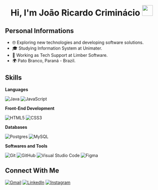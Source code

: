 <!-- templates ideas: [https://github.com/Ileriayo/markdown-badges](https://github.com/durgeshsamariya/awesome-github-profile-readme-templates/tree/master/templates) -->
<h1 align="center"><b>Hi, I'm João Ricardo Criminácio </b><img src="https://media.giphy.com/media/hvRJCLFzcasrR4ia7z/giphy.gif" width="35"></h1>

## Personal Informations
 - 🤓 Exploring new technologies and developing software solutions.
 - 🎓 Studying Information System at Unimater.
 - 💼 Working as Tech Support at Limber Software.
 - 🌍 Pato Branco, Paraná - Brazil.

<!-- badges: https://github.com/Ileriayo/markdown-badges -->
## Skills
**Languages**

![Java](https://img.shields.io/badge/java-%23ED8B00.svg?style=for-the-badge&logo=openjdk&logoColor=white)
![JavaScript](https://img.shields.io/badge/javascript-%23323330.svg?style=for-the-badge&logo=javascript&logoColor=%23F7DF1E)

**Front-End Development**

![HTML5](https://img.shields.io/badge/html5-%23E34F26.svg?style=for-the-badge&logo=html5&logoColor=white)
![CSS3](https://img.shields.io/badge/css3-%231572B6.svg?style=for-the-badge&logo=css3&logoColor=white)

**Databases**

![Postgres](https://img.shields.io/badge/postgres-%23316192.svg?style=for-the-badge&logo=postgresql&logoColor=white)
![MySQL](https://img.shields.io/badge/mysql-4479A1.svg?style=for-the-badge&logo=mysql&logoColor=white)

**Softwares and Tools**

![Git](https://img.shields.io/badge/git-%23F05033.svg?style=for-the-badge&logo=git&logoColor=white)
![GitHub](https://img.shields.io/badge/github-%23121011.svg?style=for-the-badge&logo=github&logoColor=white)
![Visual Studio Code](https://img.shields.io/badge/Visual%20Studio%20Code-0078d7.svg?style=for-the-badge&logo=visual-studio-code&logoColor=white)
![Figma](https://img.shields.io/badge/figma-%23F24E1E.svg?style=for-the-badge&logo=figma&logoColor=white)

## Connect With Me
[![Gmail](https://img.shields.io/badge/gmail-D14836?style=for-the-badge&logo=gmail&logoColor=white&link=mailto:joaoricardocriminacio@gmail.com)](mailto:joaoricardocriminacio@gmail.com)
[![LinkedIn](https://img.shields.io/badge/linkedin-%230077B5.svg?style=for-the-badge&logo=linkedin&logoColor=white&link=https://www.linkedin.com/in/joao-ricardo-criminacio)](https://www.linkedin.com/in/joao-ricardo-criminacio)
[![Instagram](https://img.shields.io/badge/Instagram-%23E4405F.svg?style=for-the-badge&logo=Instagram&logoColor=white&link=https://www.instagram.com/joao_coffee/)](https://www.instagram.com/joao_coffee/)
